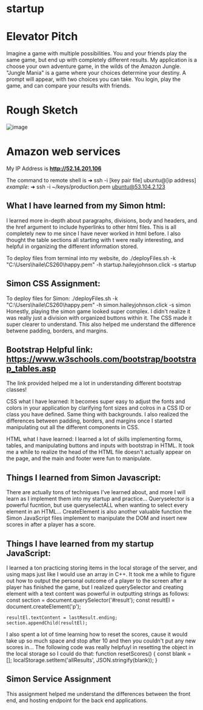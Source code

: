 # startup

# **Elevator Pitch**

Imagine a game with multiple possibilities. You and your friends play the same game, but end up with completely different results. My application is a choose your own adventure game, in the wilds of the Amazon Jungle. "Jungle Mania" is a game where your choices determine your destiny. A prompt will appear, with two choices you can take. You login, play the game, and can compare your results with friends.

# **Rough Sketch**
![image](https://user-images.githubusercontent.com/123395871/215238309-f233773a-ca9d-4d43-a107-2fd84d5763cb.png)

# Amazon web services
My IP Address is **http://52.14.201.106**

The command to remote shell is ➜  ssh -i [key pair file] ubuntu@[ip address]
*example*: ➜  ssh -i ~/keys/production.pem ubuntu@53.104.2.123

## What I have learned from my Simon html:
I learned more in-depth about paragraphs, divisions, body and headers, and the href argument to include hyperlinks to other html files. This is all completely new to me since I have never worked in html before. I also thought the table sections all starting with t were really interesting, and helpful in organizing the different information stored.

To deploy files from terminal into my website, do 
./deployFiles.sh -k "C:\Users\haile\CS260\happy.pem" -h startup.haileyjohnson.click -s startup

## Simon CSS Assignment:
To deploy files for Simon:
./deployFiles.sh -k "C:\Users\haile\CS260\happy.pem" -h simon.haileyjohnson.click -s simon
 Honestly, playing the simon game looked super complex. I didn't realize it was really just a division with organized buttons within it. The CSS made it super clearer to understand. This also helped me understand the difference betwene padding, borders, and margins.

## Bootstrap Helpful link: https://www.w3schools.com/bootstrap/bootstrap_tables.asp
The link provided helped me a lot in understanding different bootstrap classes!

CSS what I have learned:
It becomes super easy to adjust the fonts and colors in your application by clarifying font sizes and colros in a CSS ID or class you have defined. Same thing with backgrounds. I also realized the differences between padding, borders, and margins once I started manipulating out all the different components in CSS.

HTML what I have learned:
I learned a lot of skills implementing forms, tables, and manipulating buttons and inputs with bootstrap in HTML. It took me a while to realize the head of the HTML file doesn't actually appear on the page, and the main and footer were fun to manipulate. 

## Things I learned from Simon Javascript:
There are actually tons of techniques I've learned about, and more I will learn as I implement them into my startup and practice... Queryselector is a powerful fucntion, but use queryselectALL when wanting to select every element in an HTML...
CreateElement is also another valuable function the Simon JavaScript files implement to manipulate the DOM and insert new scores in after a player has a score.

## Things I have learned from my startup JavaScript:
I learned a ton practicing storing items in the local storage of the server, and using maps just like I would use an array in C++. It took me a while to figure out how to output the personal outcome of a player to the screen after a player has finished the game, but I realized querySelector and creating element with a text content was powerful in outputting strings as follows:
    const section = document.querySelector('#result');
    const resultEl = document.createElement('p');
    
    resultEl.textContent = lastResult.ending;
    section.appendChild(resultEl);
    
I also spent a lot of time learning how to reset the scores, cause it would take up so much space and stop after 10 and then you couldn't put any new scores in... The following code was really helpfuyl in resetting the object in the local storage so I could do that:
function resetScores() {
  const blank = [];
  localStorage.setItem('allResults', JSON.stringify(blank));
}

## Simon Service Assignment
This assignment helped me understand the differences between the front end, and hosting endpoint for the back end applications.
